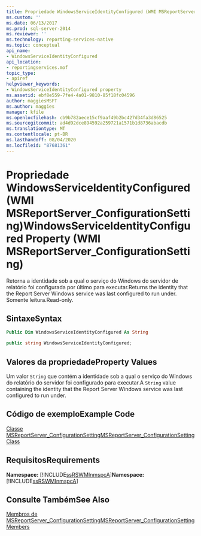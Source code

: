 ```yaml
---
title: Propriedade WindowsServiceIdentityConfigured (WMI MSReportServer_ConfigurationSetting) | Microsoft Docs
ms.custom: ''
ms.date: 06/13/2017
ms.prod: sql-server-2014
ms.reviewer: ''
ms.technology: reporting-services-native
ms.topic: conceptual
api_name:
- WindowsServiceIdentityConfigured
api_location:
- reportingservices.mof
topic_type:
- apiref
helpviewer_keywords:
- WindowsServiceIdentityConfigured property
ms.assetid: ebf8e559-7fe4-4a01-9810-85f18fc04596
author: maggiesMSFT
ms.author: maggies
manager: kfile
ms.openlocfilehash: cb9b782aece15cf9aaf49b2bc427d34fa3d86525
ms.sourcegitcommit: ad4d92dce894592a259721a1571b1d8736abacdb
ms.translationtype: MT
ms.contentlocale: pt-BR
ms.lasthandoff: 08/04/2020
ms.locfileid: "87681361"
---
```

# <a name="windowsserviceidentityconfigured-property-wmi-msreportserver_configurationsetting"></a><span data-ttu-id="8fcc4-102">Propriedade WindowsServiceIdentityConfigured (WMI MSReportServer_ConfigurationSetting)</span><span class="sxs-lookup"><span data-stu-id="8fcc4-102">WindowsServiceIdentityConfigured Property (WMI MSReportServer_ConfigurationSetting)</span></span>
  <span data-ttu-id="8fcc4-103">Retorna a identidade sob a qual o serviço do Windows do servidor de relatório foi configurada por último para executar.</span><span class="sxs-lookup"><span data-stu-id="8fcc4-103">Returns the identity that the Report Server Windows service was last configured to run under.</span></span> <span data-ttu-id="8fcc4-104">Somente leitura.</span><span class="sxs-lookup"><span data-stu-id="8fcc4-104">Read-only.</span></span>  
  
## <a name="syntax"></a><span data-ttu-id="8fcc4-105">Sintaxe</span><span class="sxs-lookup"><span data-stu-id="8fcc4-105">Syntax</span></span>  
  
```vb  
Public Dim WindowsServiceIdentityConfigured As String  
```  
  
```csharp  
public string WindowsServiceIdentityConfigured;  
```  
  
## <a name="property-values"></a><span data-ttu-id="8fcc4-106">Valores da propriedade</span><span class="sxs-lookup"><span data-stu-id="8fcc4-106">Property Values</span></span>  
 <span data-ttu-id="8fcc4-107">Um valor `String` que contém a identidade sob a qual o serviço do Windows do relatório do servidor foi configurado para executar.</span><span class="sxs-lookup"><span data-stu-id="8fcc4-107">A `String` value containing the identity that the Report Server Windows service was last configured to run under.</span></span>  
  
## <a name="example-code"></a><span data-ttu-id="8fcc4-108">Código de exemplo</span><span class="sxs-lookup"><span data-stu-id="8fcc4-108">Example Code</span></span>  
 [<span data-ttu-id="8fcc4-109">Classe MSReportServer_ConfigurationSetting</span><span class="sxs-lookup"><span data-stu-id="8fcc4-109">MSReportServer_ConfigurationSetting Class</span></span>](msreportserver-configurationsetting-class.md)  
  
## <a name="requirements"></a><span data-ttu-id="8fcc4-110">Requisitos</span><span class="sxs-lookup"><span data-stu-id="8fcc4-110">Requirements</span></span>  
 <span data-ttu-id="8fcc4-111">**Namespace:** [!INCLUDE[ssRSWMInmspcA](../../includes/ssrswminmspca-md.md)]</span><span class="sxs-lookup"><span data-stu-id="8fcc4-111">**Namespace:** [!INCLUDE[ssRSWMInmspcA](../../includes/ssrswminmspca-md.md)]</span></span>  
  
## <a name="see-also"></a><span data-ttu-id="8fcc4-112">Consulte Também</span><span class="sxs-lookup"><span data-stu-id="8fcc4-112">See Also</span></span>  
 [<span data-ttu-id="8fcc4-113">Membros de MSReportServer_ConfigurationSetting</span><span class="sxs-lookup"><span data-stu-id="8fcc4-113">MSReportServer_ConfigurationSetting Members</span></span>](msreportserver-configurationsetting-members.md)  
  
  
